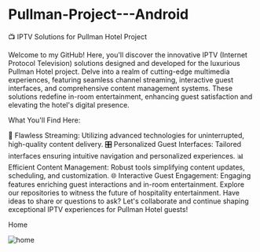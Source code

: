 # Pullman-Project---Android

📺 IPTV Solutions for Pullman Hotel Project

Welcome to my GitHub! Here, you'll discover the innovative IPTV (Internet Protocol Television) solutions designed and developed for the luxurious Pullman Hotel project. Delve into a realm of cutting-edge multimedia experiences, featuring seamless channel streaming, interactive guest interfaces, and comprehensive content management systems. These solutions redefine in-room entertainment, enhancing guest satisfaction and elevating the hotel's digital presence.

What You'll Find Here:

🌟 Flawless Streaming: Utilizing advanced technologies for uninterrupted, high-quality content delivery.
🎛️ Personalized Guest Interfaces: Tailored interfaces ensuring intuitive navigation and personalized experiences.
📊 Efficient Content Management: Robust tools simplifying content updates, scheduling, and customization.
🌐 Interactive Guest Engagement: Engaging features enriching guest interactions and in-room entertainment.
Explore our repositories to witness the future of hospitality entertainment. Have ideas to share or questions to ask? Let's collaborate and continue shaping exceptional IPTV experiences for Pullman Hotel guests!

Home 

![home](https://github.com/jericricafrente03/Pullman-Project---Android/assets/56525014/9fe036a5-24ef-44f1-bb62-c59c7509c89f)








